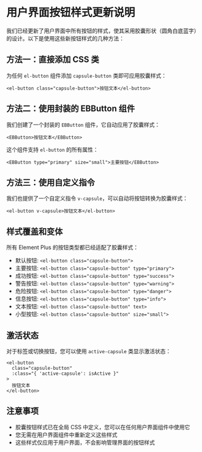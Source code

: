 # 用户界面按钮样式更新说明

我们已经更新了用户界面中所有按钮的样式，使其采用胶囊形状（圆角白底蓝字）的设计。以下是使用这些新按钮样式的几种方法：

## 方法一：直接添加 CSS 类

为任何 `el-button` 组件添加 `capsule-button` 类即可应用胶囊样式：

```vue
<el-button class="capsule-button">按钮文本</el-button>
```

## 方法二：使用封装的 EBButton 组件

我们创建了一个封装的 `EBButton` 组件，它自动应用了胶囊样式：

```vue
<EBButton>按钮文本</EBButton>
```

这个组件支持 `el-button` 的所有属性：

```vue
<EBButton type="primary" size="small">主要按钮</EBButton>
```

## 方法三：使用自定义指令

我们也提供了一个自定义指令 `v-capsule`，可以自动将按钮转换为胶囊样式：

```vue
<el-button v-capsule>按钮文本</el-button>
```

## 样式覆盖和变体

所有 Element Plus 的按钮类型都已经适配了胶囊样式：

- 默认按钮: `<el-button class="capsule-button">`
- 主要按钮: `<el-button class="capsule-button" type="primary">`
- 成功按钮: `<el-button class="capsule-button" type="success">`
- 警告按钮: `<el-button class="capsule-button" type="warning">`
- 危险按钮: `<el-button class="capsule-button" type="danger">`
- 信息按钮: `<el-button class="capsule-button" type="info">`
- 文本按钮: `<el-button class="capsule-button" text>`
- 小型按钮: `<el-button class="capsule-button" size="small">`

## 激活状态

对于标签或切换按钮，您可以使用 `active-capsule` 类显示激活状态：

```vue
<el-button 
  class="capsule-button" 
  :class="{ 'active-capsule': isActive }"
>
  按钮文本
</el-button>
```

## 注意事项

- 胶囊按钮样式已在全局 CSS 中定义，您可以在任何用户界面组件中使用它
- 您无需在用户界面组件中重新定义这些样式
- 这些样式仅应用于用户界面，不会影响管理界面的按钮样式 